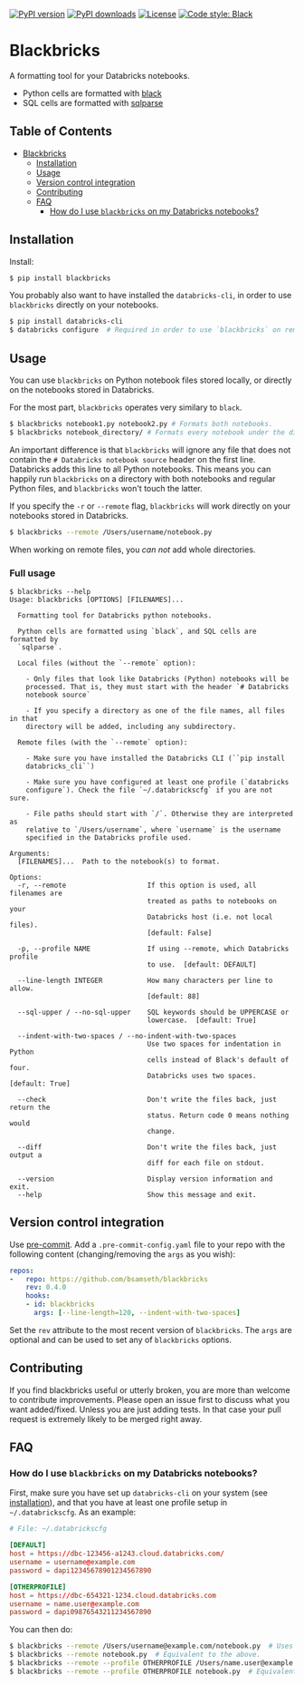 [![PyPI version](https://img.shields.io/pypi/v/blackbricks.svg?logo=pypi&logoColor=FFE873)](https://pypi.org/project/blackbricks/)
[![PyPI downloads](https://img.shields.io/pypi/dm/blackbricks)](https://pypistats.org/packages/blackbricks)
[![License](https://img.shields.io/pypi/l/blackbricks)](LICENSE)
[![Code style: Black](https://img.shields.io/badge/code%20style-black-000000.svg)](https://github.com/psf/black)

# Blackbricks

A formatting tool for your Databricks notebooks.

- Python cells are formatted with [black](https://github.com/psf/black)
- SQL cells are formatted with [sqlparse](https://github.com/andialbrecht/sqlparse)

## Table of Contents
- [Blackbricks](#blackbricks)
  * [Installation](#installation)
  * [Usage](#usage)
  * [Version control integration](#version-control-integration)
  * [Contributing](#contributing)
  * [FAQ](#faq)
    + [How do I use `blackbricks` on my Databricks notebooks?](#how-do-i-use--blackbricks--on-my-databricks-notebooks-)

## Installation

Install:

```bash
$ pip install blackbricks
```

You probably also want to have installed the `databricks-cli`, in order to use `blackbricks` directly on your notebooks.

``` bash
$ pip install databricks-cli
$ databricks configure  # Required in order to use `blackbricks` on remote notebooks.
```

## Usage
You can use `blackbricks` on Python notebook files stored locally, or directly on the notebooks stored in Databricks. 

For the most part, `blackbricks` operates very similary to `black`.

``` bash
$ blackbricks notebook1.py notebook2.py # Formats both notebooks.
$ blackbricks notebook_directory/ # Formats every notebook under the directory (recursively).
```
An important difference is that `blackbricks` will ignore any file that does not contain the `# Databricks notebook source` header on the first line. Databricks adds this line to all Python notebooks. This means you can happily run `blackbricks` on a directory with both notebooks and regular Python files, and `blackbricks` won't touch the latter.

If you specify the `-r` or `--remote` flag, `blackbricks` will work directly on your notebooks stored in Databricks.

``` bash
$ blackbricks --remote /Users/username/notebook.py
```

When working on remote files, you _can not_ add whole directories.

### Full usage

```text
$ blackbricks --help
Usage: blackbricks [OPTIONS] [FILENAMES]...

  Formatting tool for Databricks python notebooks.

  Python cells are formatted using `black`, and SQL cells are formatted by
  `sqlparse`.

  Local files (without the `--remote` option):

    - Only files that look like Databricks (Python) notebooks will be
    processed. That is, they must start with the header `# Databricks
    notebook source`

    - If you specify a directory as one of the file names, all files in that
    directory will be added, including any subdirectory.

  Remote files (with the `--remote` option):

    - Make sure you have installed the Databricks CLI (``pip install
    databricks_cli``)

    - Make sure you have configured at least one profile (`databricks
    configure`). Check the file `~/.databrickscfg` if you are not sure.

    - File paths should start with `/`. Otherwise they are interpreted as
    relative to `/Users/username`, where `username` is the username
    specified in the Databricks profile used.

Arguments:
  [FILENAMES]...  Path to the notebook(s) to format.

Options:
  -r, --remote                    If this option is used, all filenames are
                                  treated as paths to notebooks on your
                                  Databricks host (i.e. not local files).
                                  [default: False]

  -p, --profile NAME              If using --remote, which Databricks profile
                                  to use.  [default: DEFAULT]

  --line-length INTEGER           How many characters per line to allow.
                                  [default: 88]

  --sql-upper / --no-sql-upper    SQL keywords should be UPPERCASE or
                                  lowercase.  [default: True]

  --indent-with-two-spaces / --no-indent-with-two-spaces
                                  Use two spaces for indentation in Python
                                  cells instead of Black's default of four.
                                  Databricks uses two spaces.  [default: True]

  --check                         Don't write the files back, just return the
                                  status. Return code 0 means nothing would
                                  change.

  --diff                          Don't write the files back, just output a
                                  diff for each file on stdout.

  --version                       Display version information and exit.
  --help                          Show this message and exit.
```



## Version control integration

Use [pre-commit](https://pre-commit.com). Add a `.pre-commit-config.yaml` file
to your repo with the following content (changing/removing the `args` as you
wish): 

```yaml
repos:
-   repo: https://github.com/bsamseth/blackbricks
    rev: 0.4.0
    hooks:
    - id: blackbricks
      args: [--line-length=120, --indent-with-two-spaces]
```

Set the `rev` attribute to the most recent version of `blackbricks`.
The `args` are optional and can be used to set any of `blackbricks` options.

## Contributing

If you find blackbricks useful or utterly broken, you are more than welcome to contribute improvements. Please open an issue first to discuss what you want added/fixed. Unless you are just adding tests. In that case your pull request is extremely likely to be merged right away.

## FAQ

### How do I use `blackbricks` on my Databricks notebooks?

First, make sure you have set up `databricks-cli` on your system (see
[installation](#installation)), and that you have at least one profile setup in
`~/.databrickscfg`. As an example:

``` toml
# File: ~/.databrickscfg

[DEFAULT]
host = https://dbc-123456-a1243.cloud.databricks.com/
username = username@example.com
password = dapi12345678901234567890

[OTHERPROFILE]
host = https://dbc-654321-1234.cloud.databricks.com
username = name.user@example.com
password = dapi09876543211234567890
```

You can then do:

``` bash
$ blackbricks --remote /Users/username@example.com/notebook.py  # Uses DEFAULT profile.
$ blackbricks --remote notebook.py  # Equivalent to the above.
$ blackbricks --remote --profile OTHERPROFILE /Users/name.user@example.com/notebook.py
$ blackbricks --remote --profile OTHERPROFILE notebook.py  # Equivalent to the above.
```

